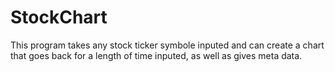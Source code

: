 # StockChart
This program takes any stock ticker symbole inputed and can create a chart that goes back for a length of time inputed, as well as gives meta data. 
